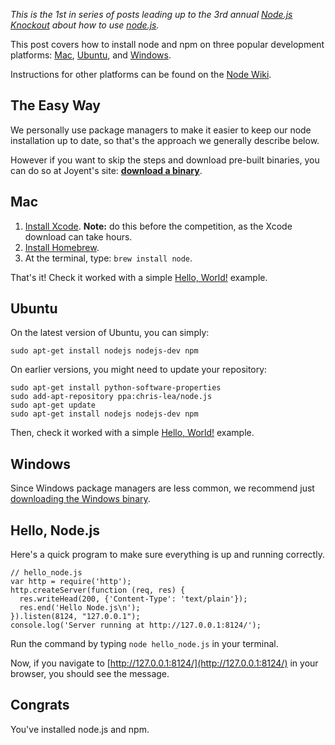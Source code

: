_This is the 1st in series of posts leading up to the 3rd annual
[Node.js Knockout](http://nodeknockout.com) about how to use
[node.js](http://nodejs.org)._

This post covers how to install node and npm on three popular development
platforms: [Mac](#mac), [Ubuntu](#ubuntu), and [Windows](#windows).

Instructions for other platforms can be found on the
[Node Wiki](https://github.com/joyent/node/wiki/Installation).

<h2 id="easy">The Easy Way</h2>

We personally use package managers to make it easier to keep our node
installation up to date, so that's the approach we generally describe below.

However if you want to skip the steps and download pre-built binaries, you can
do so at Joyent's site: **[download a binary](http://nodejs.org/download/)**.

<h2 id="mac">Mac</h2>

1. [Install Xcode](http://developer.apple.com/xcode/). **Note:** do this
   before the competition, as the Xcode download can take hours.
2. [Install Homebrew](https://github.com/mxcl/homebrew/wiki/installation).
3. At the terminal, type: `brew install node`.

That's it! Check it worked with a simple [Hello, World!](#hello) example.

<h2 id="ubuntu">Ubuntu</h2>

On the latest version of Ubuntu, you can simply:

    sudo apt-get install nodejs nodejs-dev npm

On earlier versions, you might need to update your repository:

    sudo apt-get install python-software-properties
    sudo add-apt-repository ppa:chris-lea/node.js
    sudo apt-get update
    sudo apt-get install nodejs nodejs-dev npm

Then, check it worked with a simple [Hello, World!](#hello) example.

<h2 id="windows">Windows</h2>

Since Windows package managers are less common, we recommend just
[downloading the Windows binary](http://nodejs.org/download/).

<h2 id="hello">Hello, Node.js</h2>

Here's a quick program to make sure everything is up and running correctly.

    // hello_node.js
    var http = require('http');
    http.createServer(function (req, res) {
      res.writeHead(200, {'Content-Type': 'text/plain'});
      res.end('Hello Node.js\n');
    }).listen(8124, "127.0.0.1");
    console.log('Server running at http://127.0.0.1:8124/');

Run the command by typing `node hello_node.js` in your terminal.

Now, if you navigate to [http://127.0.0.1:8124/](http://127.0.0.1:8124/)
in your browser, you should see the message.

## Congrats

You've installed node.js and npm.

